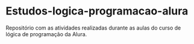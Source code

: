 # Estudos-logica-programacao-alura
Repositório com as atividades realizadas durante as aulas do curso de lógica de programação da Alura.
